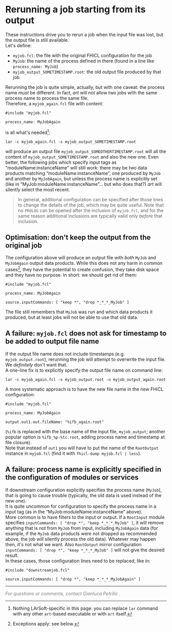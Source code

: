 # Rerunning a job starting from its output



These instructions drive you to rerun a job when the input file was lost, but the output file is still available.  
Let's define:

-   `myjob.fcl`: the file with the original FHiCL configuration for the job
-   `MyJob`: the name of the process defined in there (found in a line like `process_name: MyJob`)
-   `myjob_output_SOMETIMESTAMP.root`: the old output file produced by that job

Rerunning the job is quite simple, actually, but with one caveat: the process name *must* be different. In fact, *art* will not allow two jobs with the same process name to process the same file.  
Therefore, a `myjob_again.fcl` file with content:

    #include "myjob.fcl"

    process_name: MyJobAgain

is all what's needed[^1]:

    lar -c myjob_again.fcl -s myjob_output_SOMETIMESTAMP.root

will produce an output file `myjob_output_SOMEOTHERTIMESTAMP.root` will all the content of `myjob_output_SOMETIMESTAMP.root` and also the new one. Even better, the following jobs which specify input tags as “moduleName:instanceName” will still work: there may be two data products matching “moduleName:instanceName”, one produced by `MyJob` and another by `MyJobAgain`, but unless the process name is explicitly set (like in “MyJob:moduleName:instanceName”… but who does that?) *art* will silently select the most recent.

> In general, additional configuration can be specified after those lines to change the details of the job, which may be quite useful. Note that no `PROLOG` can be opened after the inclusion of `myjob.fcl`, and for the same reason additional inclusions are typically valid only *before* that inclusion.

## Optimisation: don't keep the output from the original job *<span class="recommended"></span>*

The configuration above will produce an output file with *both* `MyJob` and `MyJobAgain` output data products. While this does not any harm in common cases[^2], they have the potential to create confusion, they take disk space and they have no purpose. In short: we should get rid of them:

    #include "myjob.fcl"

    process_name: MyJobAgain

    source.inputCommands: [ "keep *", "drop *_*_*_MyJob" ]

  
The file still remembers that `MyJob` was run and which data products it produced, but at least jobs will not be able to use that old data.

## A failure: `myjob.fcl` does not ask for timestamp to be added to output file name

If the output file name does not include timestamps (e.g. `myjob_output.root`), rerunning the job will attempt to overwrite the input file. We *definitely* don't want that.  
A one-line fix is to explicitly specify the output file name on command line:

    lar -c myjob_again.fcl -s myjob_output.root -o myjob_output_again.root

  
A more systematic approach is to have the new file name in the new FHiCL configuration:

    #include "myjob.fcl"

    process_name: MyJobAgain

    output.out1.out.fileName: "%ifb_again.root"

  
(`%ifb` is replaced with the base name of the input file, `myjob_output`; another popular option is `%ifb_%p-%tc.root`, adding process name and timestamp at file closure).  
Note that instead of `out1` you will have to put the name of the `RootOutput` instance in `myjob.fcl` (find it with `fhicl-dump myjob.fcl | less`).

## A failure: process name is explicitly specified in the configuration of modules or services

If downstream configuration explicitly specifies the process name (`MyJob`), that is going to cause trouble (typically, the old data is used instead of the new one).  
It is quite uncommon for configuration to specify the process name in a input tag (as in the “MyJob:moduleName:instanceName” above).  
More common is to have filters to the input or output. If a `RootInput` module specifies `inputCommands: [ "drop *", "keep *_*_*_MyJob" ]`, it will remove anything that is not from `MyJob` from input, including `MyJobAgain` data (for example, if the `MyJob` data products were not dropped as recommended above, the job will silently process the old data). Whatever may happen then, it's not what we want. Also `RootOutput` mirror configuration `inputCommands: [ "drop *", "keep *_*_*_MyJob" ]` will not give the desired result.  
In these cases, those configuration lines need to be replaced, like in:

    #include "downstreamjob.fcl"

    source.inputCommands: [ "drop *", "keep *_*_*_MyJobAgain" ]

------------------------------------------------------------------------

*<span style="color: gray;">For questions or comments, contact Gianluca Petrillo .</span>*

[^1]: Nothing LArSoft-specific in this page: you can replace `lar` command with any other `art`-based executable or with `art` itself.

[^2]: Exceptions apply: see below.
